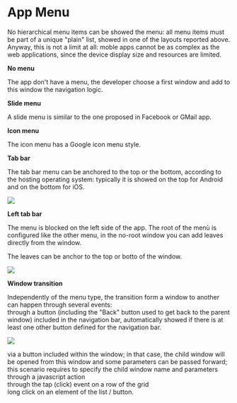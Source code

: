# App Menu

No hierarchical menu items can be showed the menu: all menu items must be part of a unique "plain" list, showed in one of the layouts reported above. Anyway, this is not a limit at all: moble apps cannot be as complex as the web applications, since the device display size and resources are limited.

**No menu**

The app don't have a menu, the developer choose a first window and add to this window the navigation logic.

**Slide menu**&#x20;

A slide menu is similar to the one proposed in Facebook or GMail app.

**Icon menu**

The icon menu has a Google icon menu style.

**Tab bar**

The tab bar menu can be anchored to the top or the bottom, according to the hosting operating system: typically it is showed on the top for Android and on the bottom for iOS.

![](http://4wsplatform.org/wp-content/uploads/media/copiadiplatformmobilemanual/image19.png)

**Left tab bar**

The menu is blocked on the left side of the app. The root of the menù is configured like the other menu, in the no-root window you can add leaves directly from the window.

The leaves can be anchor to the top or botto of the window.

![](../../../.gitbook/assets/img\_94e9fa5e1e2c-1.jpeg)

**Window transition**

Independently of the menu type, the transition form a window to another can happen through several events:\
through a button (including the "Back" button used to get back to the parent window) included in the navigation bar, automatically showed if there is at least one other button defined for the navigation bar.

![](http://4wsplatform.org/wp-content/uploads/media/copiadiplatformmobilemanual/image20.png)

via a button included within the window; in that case, the child window will be opened from this window and some parameters can be passed forward; this scenario requires to specify the child window name and parameters through a javascript action\
through the tap (click) event on a row of the grid\
long click on an element of the list / button.
